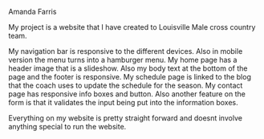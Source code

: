 Amanda Farris

My project is a website that I have created to Louisville Male cross country team. 

My navigation bar is responsive to the different devices. Also in mobile version the menu turns into a hamburger menu. My home page has a header image that is a slideshow. Also my body text at the bottom of the page and the footer is responsive. My schedule page is linked to the blog that the coach uses to update the schedule for the season. My contact page has responsive info boxes and button. Also another feature on the form is that it validates the input being put into the information boxes. 

Everything on my website is pretty straight forward and doesnt involve anything special to run the website. 
